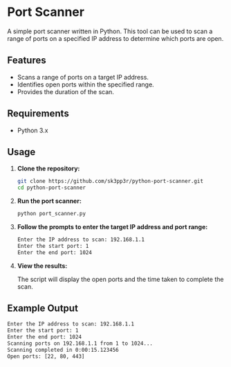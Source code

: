 # Port Scanner

A simple port scanner written in Python. This tool can be used to scan a range of ports on a specified IP address to determine which ports are open.

## Features

- Scans a range of ports on a target IP address.
- Identifies open ports within the specified range.
- Provides the duration of the scan.

## Requirements

- Python 3.x

## Usage

1. **Clone the repository:**

    ```sh
    git clone https://github.com/sk3pp3r/python-port-scanner.git
    cd python-port-scanner
    ```

2. **Run the port scanner:**

    ```sh
    python port_scanner.py
    ```

3. **Follow the prompts to enter the target IP address and port range:**

    ```sh
    Enter the IP address to scan: 192.168.1.1
    Enter the start port: 1
    Enter the end port: 1024
    ```

4. **View the results:**

    The script will display the open ports and the time taken to complete the scan.

## Example Output

```sh
Enter the IP address to scan: 192.168.1.1
Enter the start port: 1
Enter the end port: 1024
Scanning ports on 192.168.1.1 from 1 to 1024...
Scanning completed in 0:00:15.123456
Open ports: [22, 80, 443]
